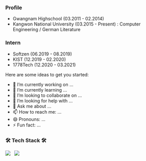 
### Profile
- Gwangnam Highschool (03.2011 - 02.2014)
- Kangwon National University (03.2015 - Present)
 : Computer Engineering / German Literature

### Intern
- Softzen (06.2019 - 08.2019)
- KIST (12.2019 - 02.2020)
- 1778Tech (12.2020 - 03.2021)

Here are some ideas to get you started:

- 🔭 I’m currently working on ...
- 🌱 I’m currently learning ...
- 👯 I’m looking to collaborate on ...
- 🤔 I’m looking for help with ...
- 💬 Ask me about ...
- 📫 How to reach me: ...
- 😄 Pronouns: ...
- ⚡ Fun fact: ...


<!--<h3 align="center">--> <h3><b>🛠 Tech Stack 🛠</b></h3>

<!-- <p align="center"> -->
<p>
<img src="https://img.shields.io/badge/HTML5-E34F26?style=flat-square&logo=HTML5&logoColor=white"/></a> &nbsp
<img src="https://img.shields.io/badge/CSS3-1572B6?style=flat-square&logo=CSS3&logoColor=white"/></a> &nbsp
